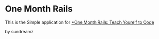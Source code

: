 # One Month Rails

This is the Simple application for 
[*One Month Rails: Teach Yourelf to Code](http://onemonthrails.com)

by sundreamz
